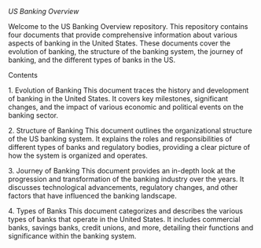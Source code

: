 *US Banking Overview*

Welcome to the US Banking Overview repository. This repository contains four documents that provide comprehensive information about various aspects of banking in the United States. These documents cover the evolution of banking, the structure of the banking system, the journey of banking, and the different types of banks in the US.

Contents

1.⁠ ⁠Evolution of Banking
This document traces the history and development of banking in the United States. It covers key milestones, significant changes, and the impact of various economic and political events on the banking sector.

2.⁠ ⁠Structure of Banking
This document outlines the organizational structure of the US banking system. It explains the roles and responsibilities of different types of banks and regulatory bodies, providing a clear picture of how the system is organized and operates.

3.⁠ ⁠Journey of Banking
This document provides an in-depth look at the progression and transformation of the banking industry over the years. It discusses technological advancements, regulatory changes, and other factors that have influenced the banking landscape.

4.⁠ ⁠Types of Banks
This document categorizes and describes the various types of banks that operate in the United States. It includes commercial banks, savings banks, credit unions, and more, detailing their functions and significance within the banking system.
